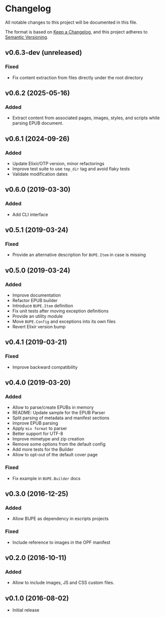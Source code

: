 # Changelog

All notable changes to this project will be documented in this file.

The format is based on [Keep a Changelog](https://keepachangelog.com/en/1.0.0/),
and this project adheres to [Semantic Versioning](https://semver.org/spec/v2.0.0.html).

## v0.6.3-dev (unreleased)

### Fixed

* Fix content extraction from files directly under the root directory

## v0.6.2 (2025-05-16)

### Added

* Extract content from associated pages, images, styles, and scripts while parsing EPUB document.

## v0.6.1 (2024-09-26)

### Added

* Update Elixir/OTP version, minor refactorings
* Improve test suite to use `tmp_dir` tag and avoid flaky tests
* Validate modification dates

## v0.6.0 (2019-03-30)

### Added

* Add CLI interface

## v0.5.1 (2019-03-24)

### Fixed

* Provide an alternative description for `BUPE.Item` in case is missing

## v0.5.0 (2019-03-24)

### Added

* Improve documentation
* Refactor EPUB builder
* Introduce `BUPE.Item` definition
* Fix unit tests after moving exception definitions
* Provide an utility module
* Move `BUPE.Config` and exceptions into its own files
* Revert Elixir version bump

## v0.4.1 (2019-03-21)

### Fixed

* Improve backward compatibility

## v0.4.0 (2019-03-20)

### Added

* Allow to parse/create EPUBs in memory
* README: Update sample for the EPUB Parser
* Split parsing of metadata and manifest sections
* Improve EPUB parsing
* Apply `mix format` to parser
* Better support for UTF-8
* Improve mimetype and zip creation
* Remove some options from the default config
* Add more tests for the Builder
* Allow to opt-out of the default cover page

### Fixed

* Fix example in `BUPE.Builder` docs

## v0.3.0 (2016-12-25)

### Added

* Allow BUPE as dependency in escripts projects

### Fixed

* Include reference to images in the OPF manifest

## v0.2.0 (2016-10-11)

### Added

* Allow to include images, JS and CSS custom files.

## v0.1.0 (2016-08-02)

* Initial release
